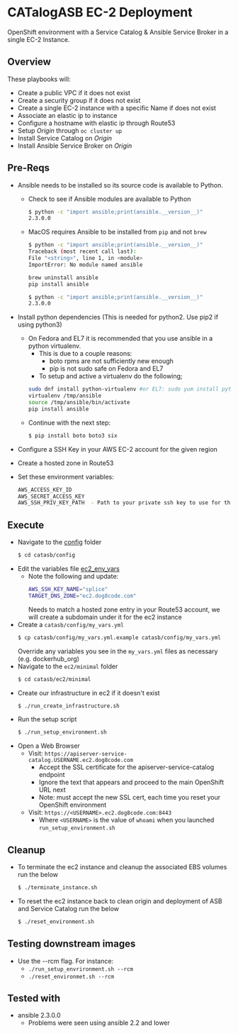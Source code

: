 # CATalogASB EC-2 Deployment

OpenShift environment with a Service Catalog & Ansible Service Broker in a single EC-2 Instance.

## Overview

These playbooks will:

* Create a public VPC if it does not exist
* Create a security group if it does not exist
* Create a single EC-2 instance with a specific Name if does not exist
* Associate an elastic ip to instance
* Configure a hostname with elastic ip through Route53
* Setup *Origin* through `oc cluster up`
* Install Service Catalog on *Origin*
* Install Ansible Service Broker on *Origin*

## Pre-Reqs

* Ansible needs to be installed so its source code is available to Python.
  * Check to see if Ansible modules are available to Python
    ```bash
    $ python -c "import ansible;print(ansible.__version__)"
    2.3.0.0
    ```
  * MacOS requires Ansible to be installed from `pip` and not `brew`
    ```bash
    $ python -c "import ansible;print(ansible.__version__)"
    Traceback (most recent call last):
    File "<string>", line 1, in <module>
    ImportError: No module named ansible

    brew uninstall ansible
    pip install ansible

    $ python -c "import ansible;print(ansible.__version__)"
    2.3.0.0
    ```
* Install python dependencies (This is needed for python2. Use pip2 if using python3)
  * On Fedora and EL7 it is recommended that you use ansible in a python virtualenv.
    * This is due to a couple reasons:
      * boto rpms are not sufficiently new enough
      * pip is not sudo safe on Fedora and EL7
    * To setup and active a virtualenv do the following;
    ```bash
    sudo dnf install python-virtualenv #or EL7: sudo yum install python-virtualenv
    virtualenv /tmp/ansible
    source /tmp/ansible/bin/activate
    pip install ansible
    ```
  * Continue with the next step:
    ```bash
    $ pip install boto boto3 six
    ```

* Configure a SSH Key in your AWS EC-2 account for the given region
* Create a hosted zone in Route53
* Set these environment variables:

  ```bash
  AWS_ACCESS_KEY_ID
  AWS_SECRET_ACCESS_KEY
  AWS_SSH_PRIV_KEY_PATH  - Path to your private ssh key to use for the ec2 instances
  ```

## Execute

* Navigate to the [config](../../config) folder
  ```bash
  $ cd catasb/config
  ```
* Edit the variables file [ec2_env_vars](../../ec2_env_vars)
  * Note the following and update:
    ```bash
    AWS_SSH_KEY_NAME="splice"
    TARGET_DNS_ZONE="ec2.dog8code.com"
    ```
    Needs to match a hosted zone entry in your Route53 account, we will create a subdomain under it for the ec2 instance
* Create a `catasb/config/my_vars.yml`
  ```bash
  $ cp catasb/config/my_vars.yml.example catasb/config/my_vars.yml
  ```
  Override any variables you see in the `my_vars.yml` files as necessary (e.g. dockerhub_org)
* Navigate to the `ec2/minimal` folder
  ```bash
  $ cd catasb/ec2/minimal
  ```
* Create our infrastructure in ec2 if it doesn't exist
  ```bash
  $ ./run_create_infrastructure.sh
  ```
* Run the setup script
  ```bash
  $ ./run_setup_environment.sh
  ```
* Open a Web Browser
  * Visit: `https://apiserver-service-catalog.USERNAME.ec2.dog8code.com`
    * Accept the SSL certificate for the apiserver-service-catalog endpoint
    * Ignore the text that appears and proceed to the main OpenShift URL next
    * Note: must accept the new SSL cert, each time you reset your OpenShift environment
  * Visit: `https://<USERNAME>.ec2.dog8code.com:8443`
    * Where `<USERNAME>` is the value of `whoami` when you launched `run_setup_environment.sh`

## Cleanup

* To terminate the ec2 instance and cleanup the associated EBS volumes run the below
  ```bash
  $ ./terminate_instance.sh
  ```
* To reset the ec2 instance back to clean origin and deployment of ASB and Service Catalog run the below
  ```bash
  $ ./reset_environment.sh
  ```

## Testing downstream images
  * Use the --rcm flag. For instance:
    * `./run_setup_envrironment.sh --rcm`
    * `./reset_environmet.sh --rcm`

## Tested with
  * ansible 2.3.0.0
    * Problems were seen using ansible 2.2 and lower
